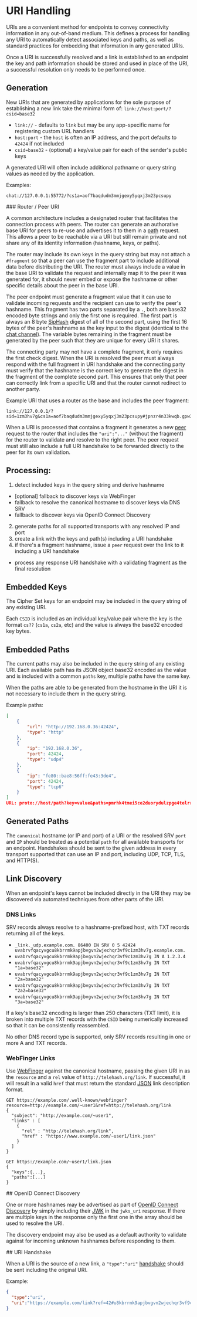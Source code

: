 # URI Handling

URIs are a convenient method for endpoints to convey connectivity information in any out-of-band medium. This defines a process for handling any URI to automatically detect associated keys and paths, as well as standard practices for embedding that information in any generated URIs.

Once a URI is successfully resolved and a link is established to an endpoint the key and path information should be stored and used in place of the URI, a successful resolution only needs to be performed once.

## Generation

New URIs that are generated by applications for the sole purpose of establishing a new link take the minimal form of: `link://host:port/?csid=base32`

* `link://` - defaults to `link` but may be any app-specific name for registering custom URL handlers
* `host:port` - the `host` is often an IP address, and the port defaults to `42424` if not included
* `csid=base32` - (optional) a key/value pair for each of the sender's public keys

A generated URI will often include additional pathname or query string values as needed by the application.

Examples:

```
chat://127.0.0.1:55772/?cs1a=aof7baqdudm3mmjgexy5yqxj3m23pcsupy
```

<a name="peer" />
### Router / Peer URI

A common architecture includes a designated router that facilitates the connection process with peers.  The router can generate an authorative base URI for peers to re-use and advertises it to them in a [path](channels/path.md) request.  This allows a peer to be reachable via a URI but still remain private and not share any of its identity information (hashname, keys, or paths).

The router may include its own keys in the query string but may not attach a `#fragment` so that a peer can use the fragment part to include additional data before distributing the URI.  The router must always include a value in the base URI to validate the request and internally map it to the peer it was generated for, it should never embed or expose the hashname or other specific details about the peer in the base URI.

The peer endpoint must generate a fragment value that it can use to validate incoming requests and the recipient can use to verify the peer's hashname.  This fragment has two parts separated by a `.`, both are base32 encoded byte strings and only the first one is required.  The first part is always an 8 byte [SipHash](http://en.wikipedia.org/wiki/SipHash) digest of all of the second part, using the first 16 bytes of the peer's hashname as the key input to the digest (identical to the [chat channel](channels/chat.md)).  The variable bytes remaining in the fragment must be generated by the peer such that they are unique for every URI it shares.

The connecting party may not have a complete fragment, it only requires the first check digest.  When the URI is resolved the peer must always respond with the full fragment in URI handshake and the connecting party must verify that the hashname is the correct key to generate the digest in the fragment of the complete second part.  This ensures that only that peer can correctly link from a specific URI and that the router cannot redirect to another party.

Example URI that uses a router as the base and includes the peer fragment:

```
link://127.0.0.1/?sid=1zm3hv7g&cs1a=aof7baqdudm3mmjgexy5yqxj3m23pcsupy#jpnzr4n33kwqb.gpw3mduf7takvczpx2gafzjc2ppfc4yrxkltzsa
```

When a URI is processed that contains a fragment it generates a new [peer](channels/peer.md) request to the router that includes the `"uri":"..."` (without the fragment) for the router to validate and resolve to the right peer.  The peer request must still also include a full URI handshake to be forwarded directly to the peer for its own validation.

## Processing:

1. detect included keys in the query string and derive hashname
  * [optional] fallback to discover keys via WebFinger
  * fallback to resolve the canonical hostname to discover keys via DNS SRV
  * fallback to discover keys via OpenID Connect Discovery
2. generate paths for all supported transports with any resolved IP and port
3. create a link with the keys and path(s) including a URI handshake
4. if there's a fragment hashname, issue a `peer` request over the link to it including a URI handshake
  * process any response URI handshake with a validating fragment as the final resolution

## Embedded Keys

The Cipher Set keys for an endpoint may be included in the query string of any existing URI.

Each `CSID` is included as an individual key/value pair where the key is the format `cs??` (`cs1a`, `cs2a`, etc) and the value is always the base32 encoded key bytes.

## Embedded Paths

The current paths may also be included in the query string of any existing URI.  Each available path has its JSON object base32 encoded as the value and is included with a common `paths` key, multiple paths have the same key.

When the paths are able to be generated from the hostname in the URI it is not necessary to include them in the query string.

Example paths:
```json
[
    {
        "url": "http://192.168.0.36:42424",
        "type": "http"
    },
    {
        "ip": "192.168.0.36",
        "port": 42424,
        "type": "udp4"
    },
    {
        "ip": "fe80::bae8:56ff:fe43:3de4",
        "port": 42424,
        "type": "tcp6"
    }
]
URL: proto://host/path?key=value&paths=pmrhk4tmei5ce2duorydulzpge4telrrgy4c4mbogm3dunbsgqzdiirmej2hs4dfei5ce2duoryce7i&paths=pmrgs4bchirdcojsfyytmobogaxdgnrcfqrha33soqrdunbsgqzdilbcor4xazjchirhkzdqgqrh2&paths=pmrgs4bchirgmzjyga5duytbmu4dunjwmztduztfgqztum3emu2celbcobxxe5bchi2denbsgqwce5dzobsseorcorrxanrcpu
```

## Generated Paths

The `canonical` hostname (or IP and port) of a URI or the resolved SRV `port` and `IP` should be treated as a potential `path` for all available transports for an endpoint.  Handshakes should be sent to the given address in every transport supported that can use an IP and port, including UDP, TCP, TLS, and HTTP(S).

## Link Discovery

When an endpoint's keys cannot be included directly in the URI they may be discovered via automated techniques from other parts of the URI.

### DNS Links

SRV records always resolve to a hashname-prefixed host, with TXT records returning all of the keys.

* `_link._udp.example.com. 86400 IN SRV 0 5 42424 uvabrvfqacyvgcu8kbrrmk9apjbvgvn2wjechqr3vf9c1zm3hv7g.example.com.`
* `uvabrvfqacyvgcu8kbrrmk9apjbvgvn2wjechqr3vf9c1zm3hv7g IN A 1.2.3.4`
* `uvabrvfqacyvgcu8kbrrmk9apjbvgvn2wjechqr3vf9c1zm3hv7g IN TXT "1a=base32"`
* `uvabrvfqacyvgcu8kbrrmk9apjbvgvn2wjechqr3vf9c1zm3hv7g IN TXT "2a=base32"`
* `uvabrvfqacyvgcu8kbrrmk9apjbvgvn2wjechqr3vf9c1zm3hv7g IN TXT "2a2=base32"`
* `uvabrvfqacyvgcu8kbrrmk9apjbvgvn2wjechqr3vf9c1zm3hv7g IN TXT "3a=base32"`

If a key's base32 encoding is larger than 250 characters (TXT limit), it is broken into multiple TXT records with the `CSID` being numerically increased so that it can be consistently reassembled.

No other DNS record type is supported, only SRV records resulting in one or more A and TXT records.

### WebFinger Links

Use [WebFinger](https://tools.ietf.org/html/rfc7033) against the canonical hostname, passing the given URI in as the `resource` and a `rel` value of `http://telehash.org/link`.  If successful, it will result in a valid `href` that must return the standard [JSON](json.md) link description format.

```
GET https://example.com/.well-known/webfinger?resource=http://example.com/~user1&ref=http://telehash.org/link
{
  "subject": "http://example.com/~user1",
  "links" : [
    {
      "rel" : "http://telehash.org/link",
      "href" : "https://www.example.com/~user1/link.json"
    }
  ]
}

GET https://example.com/~user1/link.json
{
  "keys":{...},
  "paths":[...]
}
```

<a name="discovery" />
## OpenID Connect Discovery

One or more hashnames may be advertised as part of [OpenID Connect Discovery](http://openid.net/specs/openid-connect-discovery-1_0.html) by simply including their [JWK](hashname.md#jwk) in the `jwks_uri` response.  If there are multiple keys in the response only the first one in the array should be used to resolve the URI.

The discovery endpoint may also be used as a default authority to validate against for incoming unknown hashnames before responding to them.

<a name="handshake" />
## URI Handshake

When a URI is the source of a new link, a `"type":"uri"` [handshake](e3x/handshake.md#uri) should be sent including the original URI.

Example:

```json
{
  "type":"uri",
  "uri":"https://example.com/link?ref=42#u8kbrrmk9apjbvgvn2wjechqr3vf9c1"
}
```
